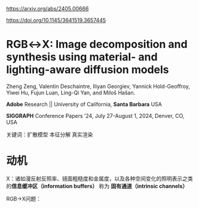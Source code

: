 https://arxiv.org/abs/2405.00666

https://doi.org/10.1145/3641519.3657445

# RGB↔X: Image decomposition and synthesis using material- and lighting-aware diffusion models

Zheng Zeng, Valentin Deschaintre, Iliyan Georgiev, Yannick Hold-Geoffroy, Yiwei Hu, Fujun Luan, Ling-Qi Yan, and Miloš Hašan.

**Adobe** Research || University of California, **Santa Barbara** USA

**SIGGRAPH** Conference Papers ’24, July 27-August 1, 2024, Denver, CO, USA

关键词：扩散模型 本征分解 真实渲染

# 动机

X：诸如漫反射反照率、镜面粗糙度和金属度，以及各种空间变化的照明表示之类的**信息缓冲区（information buffers）** 称为 **固有通道（intrinsic channels）**

RGB→X问题：
